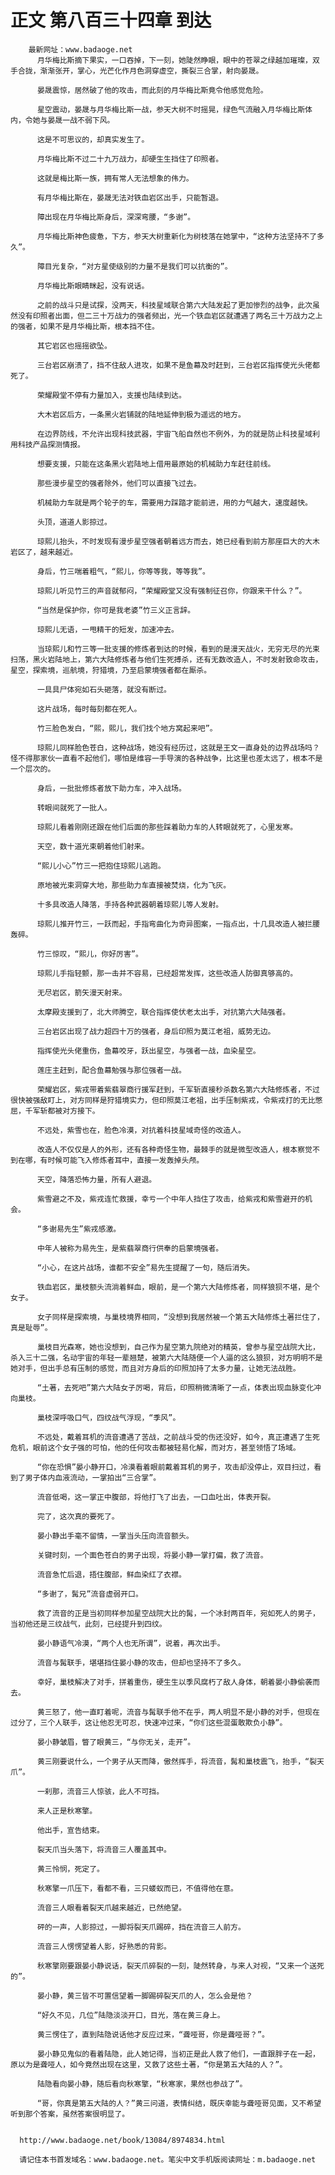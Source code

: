 # 正文 第八百三十四章 到达
        最新网址：www.badaoge.net
          月华梅比斯摘下果实，一口吞掉，下一刻，她陡然睁眼，眼中的苍翠之绿越加璀璨，双手合拢，渐渐张开，掌心，光芒化作月色洞穿虚空，撕裂三合掌，射向晏晟。
      
          晏晟震惊，居然破了他的攻击，而此刻的月华梅比斯竟令他感觉危险。
      
          星空震动，晏晟与月华梅比斯一战，参天大树不时摇晃，绿色气流融入月华梅比斯体内，令她与晏晟一战不弱下风。
      
          这是不可思议的，却真实发生了。
      
          月华梅比斯不过二十九万战力，却硬生生挡住了印照者。
      
          这就是梅比斯一族，拥有常人无法想象的伟力。
      
          有月华梅比斯在，晏晟无法对铁血岩区出手，只能暂退。
      
          障出现在月华梅比斯身后，深深弯腰，“多谢”。
      
          月华梅比斯神色疲惫，下方，参天大树重新化为树枝落在她掌中，“这种方法坚持不了多久”。
      
          障目光复杂，“对方星使级别的力量不是我们可以抗衡的”。
      
          月华梅比斯眼睛眯起，没有说话。
      
          之前的战斗只是试探，没两天，科技星域联合第六大陆发起了更加惨烈的战争，此次虽然没有印照者出面，但二三十万战力的强者频出，光一个铁血岩区就遭遇了两名三十万战力之上的强者，如果不是月华梅比斯，根本挡不住。
      
          其它岩区也摇摇欲坠。
      
          三台岩区崩溃了，挡不住敌人进攻，如果不是鱼幕及时赶到，三台岩区指挥使光头佬都死了。
      
          荣耀殿堂不停有力量加入，支援也陆续到达。
      
          大木岩区后方，一条黑火岩铺就的陆地延伸到极为遥远的地方。
      
          在边界防线，不允许出现科技武器，宇宙飞船自然也不例外，为的就是防止科技星域利用科技产品探测情报。
      
          想要支援，只能在这条黑火岩陆地上借用最原始的机械助力车赶往前线。
      
          那些漫步星空的强者除外，他们可以直接飞过去。
      
          机械助力车就是两个轮子的车，需要用力踩踏才能前进，用的力气越大，速度越快。
      
          头顶，道道人影掠过。
      
          琼熙儿抬头，不时发现有漫步星空强者朝着远方而去，她已经看到前方那座巨大的大木岩区了，越来越近。
      
          身后，竹三喘着粗气，“熙儿，你等等我，等等我”。
      
          琼熙儿听见竹三的声音就郁闷，“荣耀殿堂又没有强制征召你，你跟来干什么？”。
      
          “当然是保护你，你可是我老婆”竹三义正言辞。
      
          琼熙儿无语，一甩精干的短发，加速冲去。
      
          当琼熙儿和竹三等一批支援的修炼者到达的时候，看到的是漫天战火，无穷无尽的光束扫荡，黑火岩陆地上，第六大陆修炼者与他们生死搏杀，还有无数改造人，不时发射致命攻击，星空，探索境，巡航境，狩猎境，乃至启蒙境强者都在厮杀。
      
          一具具尸体宛如石头砸落，就没有断过。
      
          这片战场，每时每刻都在死人。
      
          竹三脸色发白，“熙，熙儿，我们找个地方窝起来吧”。
      
          琼熙儿同样脸色苍白，这种战场，她没有经历过，这就是王文一直身处的边界战场吗？怪不得那家伙一直看不起他们，哪怕是维容一手导演的各种战争，比这里也差太远了，根本不是一个层次的。
      
          身后，一批批修炼者放下助力车，冲入战场。
      
          转眼间就死了一批人。
      
          琼熙儿看着刚刚还跟在他们后面的那些踩着助力车的人转眼就死了，心里发寒。
      
          天空，数十道光束朝着他们射来。
      
          “熙儿小心”竹三一把抱住琼熙儿逃跑。
      
          原地被光束洞穿大地，那些助力车直接被焚烧，化为飞灰。
      
          十多具改造人降落，手持各种武器朝着琼熙儿等人发射。
      
          琼熙儿推开竹三，一跃而起，手指弯曲化为奇异图案，一指点出，十几具改造人被拦腰轰碎。
      
          竹三惊叹，“熙儿，你好厉害”。
      
          琼熙儿手指轻颤，那一击并不容易，已经超常发挥，这些改造人防御真够高的。
      
          无尽岩区，箭矢漫天射来。
      
          太摩殿支援到了，北大师腾空，联合指挥使伏老太出手，对抗第六大陆强者。
      
          三台岩区出现了战力超四十万的强者，身后印照为莫江老祖，威势无边。
      
          指挥使光头佬重伤，鱼幕咬牙，跃出星空，与强者一战，血染星空。
      
          莲庄主赶到，配合鱼幕勉强与那位强者一战。
      
          荣耀岩区，紫戎带着紫翡翠商行援军赶到，千军斩直接秒杀数名第六大陆修炼者，不过很快被强敌盯上，对方同样是狩猎境实力，但印照莫江老祖，出手压制紫戎，令紫戎打的无比憋屈，千军斩都被对方接下。
      
          不远处，紫雪也在，脸色冷漠，对抗着科技星域奇怪的改造人。
      
          改造人不仅仅是人的外形，还有各种奇怪生物，最棘手的就是微型改造人，根本察觉不到在哪，有时候可能飞入修炼者耳中，直接一发轰掉头颅。
      
          天空，降落恐怖力量，所有人避退。
      
          紫雪避之不及，紫戎连忙救援，幸亏一个中年人挡住了攻击，给紫戎和紫雪避开的机会。
      
          “多谢易先生”紫戎感激。
      
          中年人被称为易先生，是紫翡翠商行供奉的启蒙境强者。
      
          “小心，在这片战场，谁都不安全”易先生提醒了一句，随后消失。
      
          铁血岩区，巢枝额头流淌着鲜血，眼前，是一个第六大陆修炼者，同样狼狈不堪，是个女子。
      
          女子同样是探索境，与巢枝境界相同，“没想到我居然被一个第五大陆修炼土著拦住了，真是耻辱”。
      
          巢枝目光森寒，她也没想到，自己作为星空第九院绝对的精英，曾参与星空战院大比，杀入三十二强，名动宇宙的年轻一辈翘楚，被第六大陆随便一个人逼的这么狼狈，对方明明不是她对手，但出手总有压制的感觉，而且对方身后的印照加持了太多力量，让她无法战胜。
      
          “土著，去死吧”第六大陆女子厉喝，背后，印照稍微清晰了一点，体表出现血脉变化冲向巢枝。
      
          巢枝深呼吸口气，四纹战气浮现，“季风”。
      
          不远处，戴着耳机的流音遭遇了苦战，之前战斗受的伤还没好，如今，真正遭遇了生死危机，眼前这个女子强的可怕，他的任何攻击都被轻易化解，而对方，甚至领悟了场域。
      
          “你在恐惧”晏小静开口，冷漠看着眼前戴着耳机的男子，攻击却没停止，双目扫过，看到了男子体内血液流动，一掌拍出“三合掌”。
      
          流音低喝，这一掌正中腹部，将他打飞了出去，一口血吐出，体表开裂。
      
          完了，这次真的要死了。
      
          晏小静出手毫不留情，一掌当头压向流音额头。
      
          关键时刻，一个面色苍白的男子出现，将晏小静一掌打偏，救了流音。
      
          流音急忙后退，捂住腹部，鲜血染红了衣襟。
      
          “多谢了，髯兄”流音虚弱开口。
      
          救了流音的正是当初同样参加星空战院大比的髯，一个冰封两百年，宛如死人的男子，当初他还是三纹战气，此刻，已经提升到四纹。
      
          晏小静语气冷漠，“两个人也无所谓”，说着，再次出手。
      
          流音与髯联手，堪堪挡住晏小静的攻击，但却也坚持不了多久。
      
          幸好，巢枝解决了对手，拼着重伤，硬生生以季风腐朽了敌人身体，朝着晏小静偷袭而去。
      
          黄三怒了，他一直盯着呢，流音与髯联手他不在乎，两人明显不是小静的对手，但现在过分了，三个人联手，这让他忍无可忍，快速冲过来，“你们这些混蛋敢欺负小静”。
      
          晏小静皱眉，瞥了眼黄三，“与你无关，走开”。
      
          黄三刚要说什么，一个男子从天而降，傲然挥手，将流音，髯和巢枝震飞，抬手，“裂天爪”。
      
          一刹那，流音三人惊骇，此人不可挡。
      
          来人正是秋寒擎。
      
          他出手，宣告结束。
      
          裂天爪当头落下，将流音三人覆盖其中。
      
          黄三怜悯，死定了。
      
          秋寒擎一爪压下，看都不看，三只蝼蚁而已，不值得他在意。
      
          流音三人眼看着裂天爪越来越近，已然绝望。
      
          砰的一声，人影掠过，一脚将裂天爪踢碎，挡在流音三人前方。
      
          流音三人愣愣望着人影，好熟悉的背影。
      
          秋寒擎刚要跟晏小静说话，裂天爪碎裂的一刻，陡然转身，与来人对视，“又来一个送死的”。
      
          晏小静，黄三皆不可置信望着一脚踢碎裂天爪的人，怎么会是他？
      
          “好久不见，几位”陆隐淡淡开口，目光，落在黄三身上。
      
          黄三愣住了，直到陆隐说话他才反应过来，“聋哑哥，你是聋哑哥？”。
      
          晏小静见鬼似的看着陆隐，此人她记得，当初正是此人救了他们，一直跟胖子在一起，原以为是聋哑人，如今竟然出现在这里，又救了这些土著，“你是第五大陆的人？”。
      
          陆隐看向晏小静，随后看向秋寒擎，“秋寒家，果然也参战了”。
      
          “哥，你真是第五大陆的人？”黄三问道，表情纠结，既庆幸能与聋哑哥见面，又不希望听到那个答案，虽然答案很明显了。
      
      
      http://www.badaoge.net/book/13084/8974834.html
      
      请记住本书首发域名：www.badaoge.net。笔尖中文手机版阅读网址：m.badaoge.net